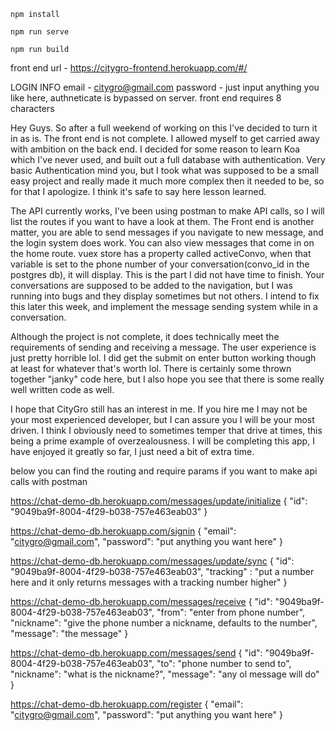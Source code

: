 ```
npm install
```

```
npm run serve
```

```
npm run build
```

front end url - https://citygro-frontend.herokuapp.com/#/

LOGIN INFO
email - citygro@gmail.com
password - just input anything you like here, authneticate is bypassed on server. front end requires 8 characters

Hey Guys. So after a full weekend of working on this I've decided to turn it in as is. The front end is not complete. I allowed myself to get carried away with ambition on the back end. I decided for some reason to learn Koa which I've never used, and built out a full database with authentication. Very basic Authentication mind you, but I took what was supposed to be a small easy project and really made it much more complex then it needed to be, so for that I apologize. I think it's safe to say here lesson learned.

The API currently works, I've been using postman to make API calls, so I will list the routes if you want to have a look at them. The Front end is another matter, you are able to send messages if you navigate to new message, and the login system does work. You can also view messages that come in on the home route. vuex store has a property called activeConvo, when that variable is set to the phone number of your conversation(convo_id in the postgres db), it will display. This is the part I did not have time to finish. Your conversations are supposed to be added to the navigation, but I was running into bugs and they display sometimes but not others. I intend to fix this later this week, and implement the message sending system while in a conversation.

Although the project is not complete, it does technically meet the requirements of sending and receiving a message. The user experience is just pretty horrible lol. I did get the submit on enter button working though at least for whatever that's worth lol. There is certainly some thrown together "janky" code here, but I also hope you see that there is some really well written code as well.

I hope that CityGro still has an interest in me. If you hire me I may not be your most experienced developer, but I can assure you I will be your most driven. I think I obviously need to sometimes temper that drive at times, this being a prime example of overzealousness. I will be completing this app, I have enjoyed it greatly so far, I just need a bit of extra time.

below you can find the routing and require params if you want to make api calls with postman

<!-- This returns every message sorted into objects by "convo_id" -->

https://chat-demo-db.herokuapp.com/messages/update/initialize
{
"id": "9049ba9f-8004-4f29-b038-757e463eab03"
}

<!-- signs in, just returns a user id -->

https://chat-demo-db.herokuapp.com/signin
{
"email": "citygro@gmail.com",
"password": "put anything you want here"
}

<!-- this syncs only unchecked messages, returns messages you haven't seen yet -->

https://chat-demo-db.herokuapp.com/messages/update/sync
{
"id": "9049ba9f-8004-4f29-b038-757e463eab03",
"tracking" : "put a number here and it only returns messages with a tracking number higher"
}

<!-- this is how you get a message -->

https://chat-demo-db.herokuapp.com/messages/receive
{
"id": "9049ba9f-8004-4f29-b038-757e463eab03",
"from": "enter from phone number",
"nickname": "give the phone number a nickname, defaults to the number",
"message": "the message"
}

<!-- send a message -->

https://chat-demo-db.herokuapp.com/messages/send
{
"id": "9049ba9f-8004-4f29-b038-757e463eab03",
"to": "phone number to send to",
"nickname": "what is the nickname?",
"message": "any ol message will do"
}

<!-- registers a new user, however api is built to handle multiples -->

https://chat-demo-db.herokuapp.com/register
{
"email": "citygro@gmail.com",
"password": "put anything you want here"
}
